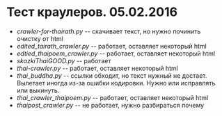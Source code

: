 # Тест краулеров. 05.02.2016

* *crawler-for-thairath.py* -- скачивает текст, но нужно починить очистку от html
* *edited_tairath_crawler.py* -- работает, оставляет некоторый html
* *edtied_thaipoem_crawler.py* -- работает, оставляет некоторый html
* *skazkiThaiGOOD.py* -- работает
* *thai-crawler.py* -- работает, оставляет некоторый html
* *thai_buddha.py* -- ссылки обходит, но текст нужный не достает. Вылетает иногда из-за ошибки кодировки. Нужно или исправлять или выкинуть.
* *thai_crawler_thaipoem.py* -- работает, оставляет некоторый html
* *thaipost_crawler.py* -- не работает, нужно разбираться почему
